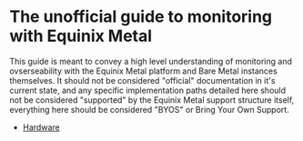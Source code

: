 # The unofficial guide to monitoring with Equinix Metal

This guide is meant to convey a high level understanding of monitoring and ovserseability with the Equinix Metal platform and Bare Metal instances themselves. It should not be considered "official" documentation in it's current state, and any specific implementation paths detailed here should not be considered "supported" by the Equinix Metal support structure itself, everything here should be considered "BYOS" or Bring Your Own Support.


* [Hardware](./hardware.md)
